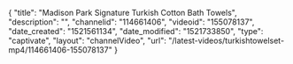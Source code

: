 {
    "title": "Madison Park Signature Turkish Cotton Bath Towels",
    "description": "",
    "channelid": "114661406",
    "videoid": "155078137",
    "date_created": "1521561134",
    "date_modified": "1521733850",
    "type": "captivate",
    "layout": "channelVideo",
    "url": "\/latest-videos\/turkishtowelset-mp4\/114661406-155078137"
}